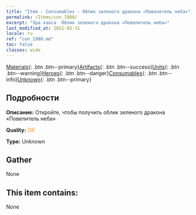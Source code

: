 ```yaml
---
title: "Item - Consumables - Облик зеленого дракона «Повелитель неба»"
permalink: /Items/con_1980/
excerpt: "Эра хаоса  Облик зеленого дракона «Повелитель неба»"
last_modified_at: 2021-03-31
locale: ru
ref: "con_1980.md"
toc: false
classes: wide
---
```

 [Materials](/ru/Items/){: .btn .btn--primary}[Artifacts](/ru/Items/Artifacts/){: .btn .btn--success}[Units](/ru/Items/Units/){: .btn .btn--warning}[Heroes](/ru/Items/Heroes/){: .btn .btn--danger}[Consumables](/ru/Items/Consumables/){: .btn .btn--info}[Unknown](/ru/Items/Unknown/){: .btn .btn--primary}

## Подробности
 **Описание:** Откройте, чтобы получить облик зеленого дракона «Повелитель неба»

 **Quality:** <span style="color: #FF8C00">OK</span>

 **Type:** Unknown

## Gather

  None

## This item contains:

  None

